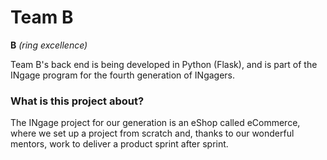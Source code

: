 # Team B
**B** *(ring excellence)*

Team B's back end is being developed in Python (Flask), and is part of the INgage program for the fourth generation of INgagers. 
### What is this project about?

The INgage project for our generation is an eShop called eCommerce, where we set up a project from scratch and, thanks to our wonderful mentors, work to deliver a product sprint after sprint.